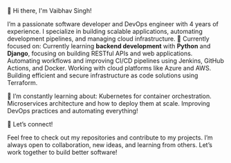 👋 Hi there, I'm Vaibhav Singh!

I’m a passionate software developer and DevOps engineer with 4 years of experience. I specialize in building scalable applications, automating development pipelines, and managing cloud infrastructure.
🚀 Currently focused on:
    Currently learning **backend development** with **Python** and **Django**, focusing on building RESTful APIs and web applications.
    Automating workflows and improving CI/CD pipelines using Jenkins, GitHub Actions, and Docker.
    Working with cloud platforms like Azure and AWS.
    Building efficient and secure infrastructure as code solutions using Terraform.
    
🌱 I’m constantly learning about:
    Kubernetes for container orchestration.
    Microservices architecture and how to deploy them at scale.
    Improving DevOps practices and automating everything!

💬 Let’s connect!

Feel free to check out my repositories and contribute to my projects. I’m always open to collaboration, new ideas, and learning from others. Let’s work together to build better software!
